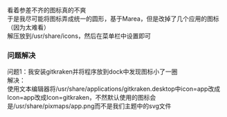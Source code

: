 看着参差不齐的图标真的不爽  
于是我尽可能将图标弄成统一的圆形，基于Marea，但是改掉了几个应用的图标（因为太难看）  
解压放到/usr/share/icons，然后在菜单栏中设置即可

### 问题解决
问题1：我安装gitkraken并将程序放到dock中发现图标小了一圈  
解决：  
使用文本编辑器将/usr/share/applications/gitkraken.desktop中icon=app改成Icon=app改成Icon=gitkraken，不然默认使用的图标会是/usr/share/pixmaps/app.png而不是我们主题中的svg文件
